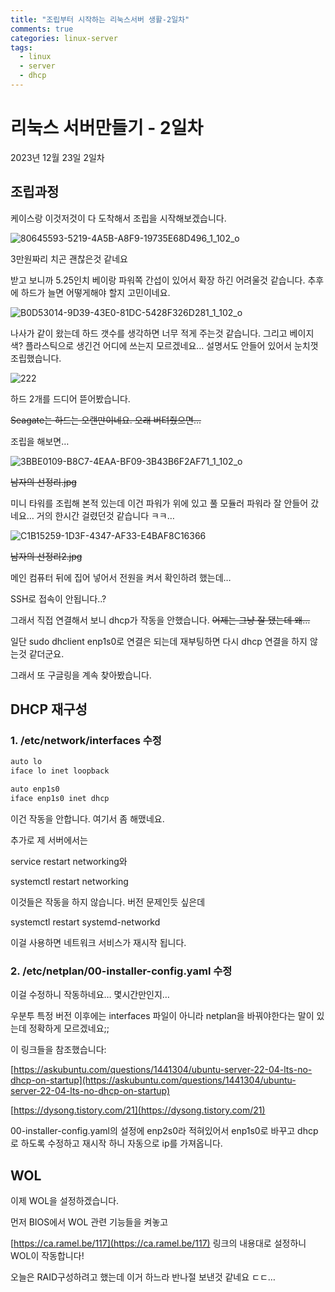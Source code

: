 ```yaml
---
title: "조립부터 시작하는 리눅스서버 생활-2일차"
comments: true
categories: linux-server
tags:
  - linux
  - server
  - dhcp
---
```

# 리눅스 서버만들기 - 2일차

2023년 12월 23일 2일차

## 조립과정

케이스랑 이것저것이 다 도착해서 조립을 시작해보겠습니다.

![80645593-5219-4A5B-A8F9-19735E68D496_1_102_o](https://github.com/JustYOLO/justyolo.github.io/assets/31424495/e453ee5f-52b4-4723-8c91-0ce706524dcf)

3만원짜리 치곤 괜찮은것 같네요

받고 보니까 5.25인치 베이랑 파워쪽 간섭이 있어서 확장 하긴 어려울것 같습니다. 추후에 하드가 늘면 어떻게해야 할지 고민이네요.

![B0D53014-9D39-43E0-81DC-5428F326D281_1_102_o](https://github.com/JustYOLO/justyolo.github.io/assets/31424495/9e4e6a70-cb70-4354-ab48-8af847b2f739)

나사가 같이 왔는데 하드 갯수를 생각하면 너무 적게 주는것 같습니다. 그리고 베이지색? 플라스틱으로 생긴건 어디에 쓰는지 모르겠네요… 설명서도 안들어 있어서 눈치껏 조립했습니다. 

![222](https://github.com/JustYOLO/justyolo.github.io/assets/31424495/48a9deab-fc83-4459-92f0-04544c1044c1)

하드 2개를 드디어 뜯어봤습니다. 

~~Seagate는 하드는 오랜만이네요. 오래 버텨줬으면...~~

조립을 해보면…


![3BBE0109-B8C7-4EAA-BF09-3B43B6F2AF71_1_102_o](https://github.com/JustYOLO/justyolo.github.io/assets/31424495/171efbf6-38c8-4708-91b0-5e030cc6e1e7)

~~남자의 선정리.jpg~~

미니 타워를 조립해 본적 있는데 이건 파워가 위에 있고 풀 모듈러 파워라 잘 안들어 갔네요… 거의 한시간 걸렸던것 같습니다 ㅋㅋ…

![C1B15259-1D3F-4347-AF33-E4BAF8C16366](https://github.com/JustYOLO/justyolo.github.io/assets/31424495/7453f00d-c130-4cea-b4ab-05c8d29c9778)

~~남자의 선정리2.jpg~~

메인 컴퓨터 뒤에 집어 넣어서 전원을 켜서 확인하려 했는데…

SSH로 접속이 안됩니다..?

그래서 직접 연결해서 보니 dhcp가 작동을 안했습니다. ~~어제는 그냥 잘 됐는데 왜…~~

일단 sudo dhclient enp1s0로 연결은 되는데 재부팅하면 다시 dhcp 연결을 하지 않는것 같더군요.

그래서 또 구글링을 계속 찾아봤습니다.

## DHCP 재구성

### 1. /etc/network/interfaces 수정

```jsx
auto lo
iface lo inet loopback

auto enp1s0
iface enp1s0 inet dhcp
```

이건 작동을 안합니다. 여기서 좀 해맸네요.

추가로 제 서버에서는 

service restart networking와

systemctl restart networking

이것들은 작동을 하지 않습니다. 버전 문제인듯 싶은데

systemctl restart systemd-networkd

이걸 사용하면 네트워크 서비스가 재시작 됩니다.

### 2. /etc/netplan/00-installer-config.yaml 수정

이걸 수정하니 작동하네요… 몇시간만인지…

우분투 특정 버전 이후에는 interfaces 파일이 아니라 netplan을 바꿔야한다는 말이 있는데 정확하게 모르겠네요;;

이 링크들을 참조했습니다:

[https://askubuntu.com/questions/1441304/ubuntu-server-22-04-lts-no-dhcp-on-startup](https://askubuntu.com/questions/1441304/ubuntu-server-22-04-lts-no-dhcp-on-startup)

[https://dysong.tistory.com/21](https://dysong.tistory.com/21)

00-installer-config.yaml의 설정에 enp2s0라 적혀있어서 enp1s0로 바꾸고 dhcp로 하도록 수정하고 재시작 하니 자동으로 ip를 가져옵니다.

## WOL
이제 WOL을 설정하겠습니다.

먼저 BIOS에서 WOL 관련 기능들을 켜놓고

[https://ca.ramel.be/117](https://ca.ramel.be/117)
링크의 내용대로 설정하니 WOL이 작동합니다!

오늘은 RAID구성하려고 했는데 이거 하느라 반나절 보낸것 같네요 ㄷㄷ…